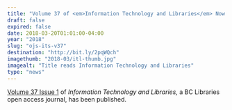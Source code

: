 ```yaml
---
title: "Volume 37 of <em>Information Technology and Libraries</em> Now Available"
draft: false
expired: false
date: 2018-03-20T01:01:00-04:00
year: "2018"
slug: "ojs-its-v37"
destination: "http://bit.ly/2pqWQch"
imagethumb: "2018-03/itl-thumb.jpg"
imagealt: "Title reads Information Technology and Libraries"
type: "news"
---
```


<a href="https://ejournals.bc.edu/ojs/index.php/ital/index">Volume 37 Issue 1</a> of <em>Information Technology and Libraries,</em> a BC Libraries open access journal, has been published. 
